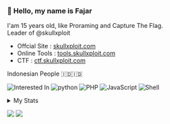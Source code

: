 ### 👋 Hello, my name is Fajar
<p>
  I'am 15 years old, like Proraming and Capture The Flag.<br>
  Leader of @skullxploit<br>
</p>

  - Offcial Site : <a target="_blank" href="https://skullxploit.com">skullxploit.com</a>
  - Online Tools : <a target="_blank" href="https://tools.skullxploit.com">tools.skullxploit.com</a>
  - CTF : <a target="_blank" href="https://ctf.skullxploit.com">ctf.skullxploit.com</a>

<p>
  Indonesian People 🇮🇩🇮🇩
</p>
<p>
  <span><img alt="Interested In" src="https://img.shields.io/badge/-interested in-000000?style=flat-square&logo=Plex&logoColor=white"></span>
  <span><img alt="python" src="https://img.shields.io/badge/-python-3776AB?style=flat-square&logo=Python&logoColor=white"></span>
  <span><img alt="PHP" src="https://img.shields.io/badge/-PHP-8993be?style=flat-square&logo=PHP&logoColor=white"></span>
  <span><img alt="JavaScript" src="https://img.shields.io/badge/-JavaScript-f0db4f?style=flat-square&logo=JavaScript&logoColor=black"></span>
  <span><img alt="Shell" src="https://img.shields.io/badge/-shell-5391FE?style=flat-square&logo=PowerShell&logoColor=white"></span>
</p>
<details>
<summary>My Stats</summary>
<p align="center">
  <img alt="Github Stats" src="https://github-readme-stats.vercel.app/api?username=nopebee7&hide=contribs,prs&show_icons=true&theme=react&include_all_commits=true">
  <img alt="Top Language" src="https://github-readme-stats.vercel.app/api/top-langs/?username=nopebee7&layout=compact&show_icons=true&theme=react">
</p>
</details>
<p>
  <span><img src="https://badges.pufler.dev/visits/nopebee7/nopebee7?logo=GitHub&label=visits&color=success&logoColor=white&style=flat-square"></span>
  <span><img src="https://badges.pufler.dev/created/nopebee7/nopebee7?logo=GitHub&label=Created&color=success&logoColor=white&style=flat-square"</span>
</p>
